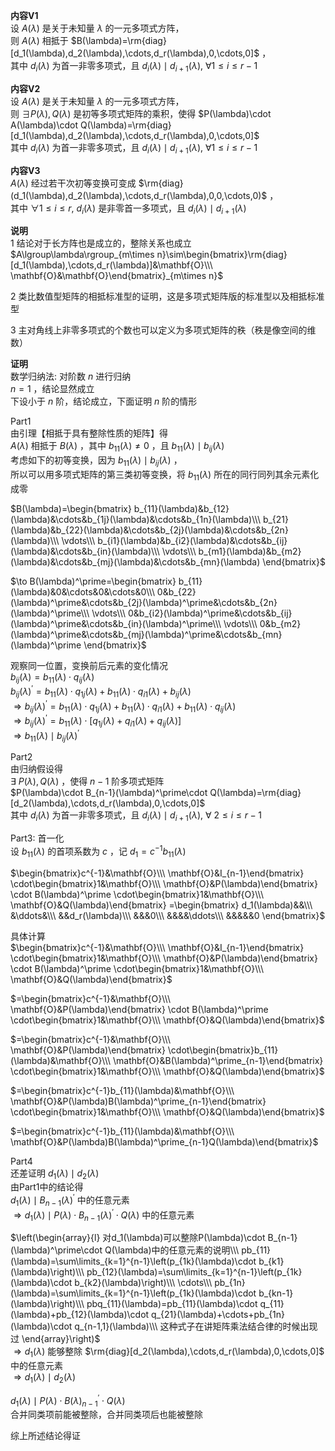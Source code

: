 **内容V1**  
设 $A(\lambda)$ 是关于未知量 $\lambda$ 的一元多项式方阵，  
则 $A(\lambda)$ 相抵于 $B(\lambda)=\rm{diag}[d_1(\lambda),d_2(\lambda),\cdots,d_r(\lambda),0,\cdots,0]$ ，  
其中 $d_i(\lambda)$ 为首一非零多项式，且 $d_i(\lambda)\mid d_{i+1}(\lambda),\ \forall 1\le i\le r-1$  
  
**内容V2**  
设 $A(\lambda)$ 是关于未知量 $\lambda$ 的一元多项式方阵，  
则 $\exists P(\lambda),Q(\lambda)$ 是初等多项式矩阵的乘积，使得 $P(\lambda)\cdot A(\lambda)\cdot Q(\lambda)=\rm{diag}[d_1(\lambda),d_2(\lambda),\cdots,d_r(\lambda),0,\cdots,0]$  
其中 $d_i(\lambda)$ 为首一非零多项式，且 $d_i(\lambda)\mid d_{i+1}(\lambda),\ \forall 1\le i\le r-1$  
  
**内容V3**  
$A(\lambda)$ 经过若干次初等变换可变成 $\rm{diag}(d_1(\lambda),d_2(\lambda),\cdots,d_r(\lambda),0,0,\cdots,0)$ ，  
其中 $\forall 1\le i\le r,\ d_i(\lambda)$ 是非零首一多项式，且 $d_{i}(\lambda)\mid d_{i+1}(\lambda)$  
  
**说明**  
1 结论对于长方阵也是成立的，整除关系也成立  
$A\lgroup\lambda\rgroup_{m\times n}\sim\begin{bmatrix}\rm{diag}[d_1(\lambda),\cdots,d_r(\lambda)]&\mathbf{O}\\\ \mathbf{O}&\mathbf{O}\end{bmatrix}_{m\times n}$  
  
2 类比数值型矩阵的相抵标准型的证明，这是多项式矩阵版的标准型以及相抵标准型  
  
3 主对角线上非零多项式的个数也可以定义为多项式矩阵的秩（秩是像空间的维数）  
  
**证明**  
数学归纳法: 对阶数 $n$ 进行归纳  
$n=1$ ，结论显然成立  
下设小于 $n$ 阶，结论成立，下面证明 $n$ 阶的情形  
  
Part1  
由引理【相抵于具有整除性质的矩阵】得  
$A(\lambda)$ 相抵于 $B(\lambda)$ ，其中 $b_{11}(\lambda)\neq0$ ，且 $b_{11}(\lambda)\mid b_{ij}(\lambda)$  
考虑如下的初等变换，因为 $b_{11}(\lambda)\mid b_{ij}(\lambda)$ ，  
所以可以用多项式矩阵的第三类初等变换，将 $b_{11}(\lambda)$ 所在的同行同列其余元素化成零  
  
$B(\lambda)=\begin{bmatrix}  
b_{11}(\lambda)&b_{12}(\lambda)&\cdots&b_{1j}(\lambda)&\cdots&b_{1n}(\lambda)\\\  
b_{21}(\lambda)&b_{22}(\lambda)&\cdots&b_{2j}(\lambda)&\cdots&b_{2n}(\lambda)\\\  
\vdots\\\  
b_{i1}(\lambda)&b_{i2}(\lambda)&\cdots&b_{ij}(\lambda)&\cdots&b_{in}(\lambda)\\\  
\vdots\\\  
b_{m1}(\lambda)&b_{m2}(\lambda)&\cdots&b_{mj}(\lambda)&\cdots&b_{mn}(\lambda)  
\end{bmatrix}$  
  
$\to B(\lambda)^\prime=\begin{bmatrix}  
b_{11}(\lambda)&0&\cdots&0&\cdots&0\\\  
0&b_{22}(\lambda)^\prime&\cdots&b_{2j}(\lambda)^\prime&\cdots&b_{2n}(\lambda)^\prime\\\  
\vdots\\\  
0&b_{i2}(\lambda)^\prime&\cdots&b_{ij}(\lambda)^\prime&\cdots&b_{in}(\lambda)^\prime\\\  
\vdots\\\  
0&b_{m2}(\lambda)^\prime&\cdots&b_{mj}(\lambda)^\prime&\cdots&b_{mn}(\lambda)^\prime  
\end{bmatrix}$  
  
观察同一位置，变换前后元素的变化情况  
$b_{ij}(\lambda)=b_{11}(\lambda)\cdot q_{ij}(\lambda)$  
$b_{ij}(\lambda)^\prime=b_{11}(\lambda)\cdot q_{1j}(\lambda)+b_{11}(\lambda)\cdot q_{i1}(\lambda)+b_{ij}(\lambda)$  
$\Rightarrow b_{ij}(\lambda)^\prime=b_{11}(\lambda)\cdot q_{1j}(\lambda)+b_{11}(\lambda)\cdot q_{i1}(\lambda)+b_{11}(\lambda)\cdot q_{ij}(\lambda)$  
$\Rightarrow b_{ij}(\lambda)^\prime=b_{11}(\lambda)\cdot[q_{1j}(\lambda)+q_{i1}(\lambda)+q_{ij}(\lambda)]$  
$\Rightarrow b_{11}(\lambda)\mid b_{ij}(\lambda)^\prime$  
  
Part2  
由归纳假设得  
$\exists\ P(\lambda), Q(\lambda)$ ，使得 $n-1$ 阶多项式矩阵  
$P(\lambda)\cdot B_{n-1}(\lambda)^\prime\cdot Q(\lambda)=\rm{diag}[d_2(\lambda),\cdots,d_r(\lambda),0,\cdots,0]$  
其中 $d_i(\lambda)$ 为首一非零多项式，且 $d_i(\lambda)\mid d_{i+1}(\lambda),\ \forall\ 2\le i\le r-1$  
  
Part3: 首一化  
设 $b_{11}(\lambda)$ 的首项系数为 $c$ ，记 $d_1=c^{-1}b_{11}(\lambda)$  
  
$\begin{bmatrix}c^{-1}&\mathbf{O}\\\ \mathbf{O}&I_{n-1}\end{bmatrix}  
\cdot\begin{bmatrix}1&\mathbf{O}\\\ \mathbf{O}&P(\lambda)\end{bmatrix}  
\cdot B(\lambda)^\prime  
\cdot\begin{bmatrix}1&\mathbf{O}\\\ \mathbf{O}&Q(\lambda)\end{bmatrix}  
=\begin{bmatrix}  
d_1(\lambda)&&\\\ &\ddots&\\\ &&d_r(\lambda)\\\ &&&0\\\ &&&&\ddots\\\ &&&&&0  
\end{bmatrix}$  
  
具体计算  
$\begin{bmatrix}c^{-1}&\mathbf{O}\\\ \mathbf{O}&I_{n-1}\end{bmatrix}  
\cdot\begin{bmatrix}1&\mathbf{O}\\\ \mathbf{O}&P(\lambda)\end{bmatrix}  
\cdot B(\lambda)^\prime  
\cdot\begin{bmatrix}1&\mathbf{O}\\\ \mathbf{O}&Q(\lambda)\end{bmatrix}$  
  
$=\begin{bmatrix}c^{-1}&\mathbf{O}\\\ \mathbf{O}&P(\lambda)\end{bmatrix}  
\cdot B(\lambda)^\prime  
\cdot\begin{bmatrix}1&\mathbf{O}\\\ \mathbf{O}&Q(\lambda)\end{bmatrix}$  
  
$=\begin{bmatrix}c^{-1}&\mathbf{O}\\\ \mathbf{O}&P(\lambda)\end{bmatrix}  
\cdot\begin{bmatrix}b_{11}(\lambda)&\mathbf{O}\\\ \mathbf{O}&B(\lambda)^\prime_{n-1}\end{bmatrix}  
\cdot\begin{bmatrix}1&\mathbf{O}\\\ \mathbf{O}&Q(\lambda)\end{bmatrix}$  
  
$=\begin{bmatrix}c^{-1}b_{11}(\lambda)&\mathbf{O}\\\ \mathbf{O}&P(\lambda)B(\lambda)^\prime_{n-1}\end{bmatrix}  
\cdot\begin{bmatrix}1&\mathbf{O}\\\ \mathbf{O}&Q(\lambda)\end{bmatrix}$  
  
$=\begin{bmatrix}c^{-1}b_{11}(\lambda)&\mathbf{O}\\\ \mathbf{O}&P(\lambda)B(\lambda)^\prime_{n-1}Q(\lambda)\end{bmatrix}$  
  
Part4  
还差证明 $d_1(\lambda)\mid d_2(\lambda)$  
由Part1中的结论得  
$d_1(\lambda)\mid B_{n-1}(\lambda)^\prime$ 中的任意元素  
$\Rightarrow d_1(\lambda)\mid P(\lambda)\cdot B_{n-1}(\lambda)^\prime\cdot Q(\lambda)$ 中的任意元素  
  
$\left(\begin{array}{l}  
对d_1(\lambda)可以整除P(\lambda)\cdot B_{n-1}(\lambda)^\prime\cdot Q(\lambda)中的任意元素的说明\\\  
pb_{11}(\lambda)=\sum\limits_{k=1}^{n-1}\left(p_{1k}(\lambda)\cdot b_{k1}(\lambda)\right)\\\  
pb_{12}(\lambda)=\sum\limits_{k=1}^{n-1}\left(p_{1k}(\lambda)\cdot b_{k2}(\lambda)\right)\\\  
\cdots\\\  
pb_{1n}(\lambda)=\sum\limits_{k=1}^{n-1}\left(p_{1k}(\lambda)\cdot b_{kn-1}(\lambda)\right)\\\  
pbq_{11}(\lambda)=pb_{11}(\lambda)\cdot q_{11}(\lambda)+pb_{12}(\lambda)\cdot q_{21}(\lambda)+\cdots+pb_{1n}(\lambda)\cdot q_{n-1,1}(\lambda)\\\  
这种式子在讲矩阵乘法结合律的时候出现过  
\end{array}\right)$  
$\Rightarrow d_1(\lambda)$ 能够整除 $\rm{diag}[d_2(\lambda),\cdots,d_r(\lambda),0,\cdots,0]$ 中的任意元素  
$\Rightarrow d_1(\lambda)\mid d_2(\lambda)$  
  
$d_1(\lambda)\mid P(\lambda)\cdot B(\lambda)^\prime_{n-1}\cdot Q(\lambda)$  
合并同类项前能被整除，合并同类项后也能被整除  
  
综上所述结论得证  
  
